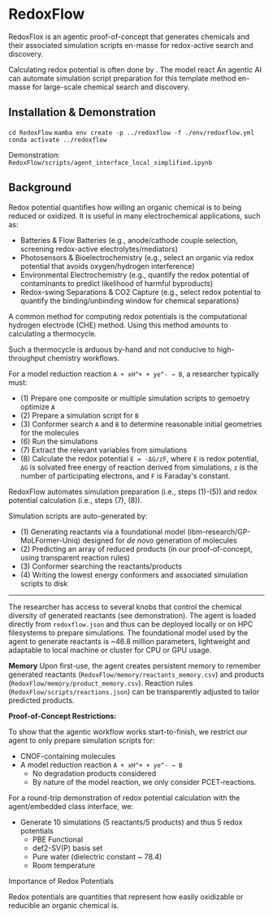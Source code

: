 # RedoxFlow
RedoxFlox is an agentic proof-of-concept that generates chemicals and their associated simulation scripts en-masse for redox-active search and discovery.

Calculating redox potential is often done by . The model react An agentic AI can automate simulation script preparation for this template method en-masse for large-scale chemical search and discovery.

**Installation & Demonstration**
---
`cd RedoxFlow`
`mamba env create -p ../redoxflow -f ./env/redoxflow.yml`
`conda activate ../redoxflow`

Demonstration:
`RedoxFlow/scripts/agent_interface_local_simplified.ipynb`

**Background**
---
Redox potential quantifies how willing an organic chemical is to being reduced or oxidized. It is useful in many electrochemical applications, such as:

* Batteries & Flow Batteries (e.g., anode/cathode couple selection, screening redox-active electrolytes/mediators)
* Photosensors & Bioelectrochemistry (e.g., select an organic via redox potential that avoids oxygen/hydrogen interference)
* Environmental Electrochemistry (e.g., quantify the redox potential of contaminants to predict likelihood of harmful byproducts)
* Redox-swing Separations & CO2 Capture (e.g., select redox potential to quantify the binding/unbinding window for chemical separations)

A common method for computing redox potentials is the computational hydrogen electrode (CHE) method. Using this method amounts to calculating a thermocycle. 

Such a thermocycle is arduous by-hand and not conducive to high-throughput chemistry workflows. 

For a model reduction reaction `A + xH^+ + ye^- → B`, a researcher typically must: 

* (1) Prepare one composite or multiple simulation scripts to gemoetry optimize  `A`
* (2) Prepare a simulation script for `B`
* (3) Conformer search `A` and `B` to determine reasonable initial geometries for the molecules
* (6) Run the simulations
* (7) Extract the relevant variables from simulations
* (8) Calculate the redox potential `E = -ΔG/zF`, where `E` is redox potential, `ΔG` is solvated free energy of reaction derived from simulations, `z` is the number of participating electrons, and `F` is Faraday's constant.

 RedoxFlow automates simulation preparation (i.e., steps (1)-(5)) and redox potential calculation (i.e., steps (7), (8)). 

Simulation scripts are auto-generated by:
* (1) Generating reactants via a foundational model (ibm-research/GP-MoLFormer-Uniq) designed for _de novo_ generation of molecules
* (2) Predicting an array of reduced products (in our proof-of-concept, using transparent reaction rules)
* (3) Conformer searching the reactants/products
* (4) Writing the lowest energy conformers and associated simulation scripts to disk
---
The researcher has access to several knobs that control the chemical diversity of generated reactants (see demonstration). The agent is loaded directly from `redoxflow.json` and thus can be deployed locally or on HPC filesystems to prepare simulations. The foundational model used by the agent to generate reactants is ~46.8 million parameters, lightweight and adaptable to local machine or cluster for CPU or GPU usage.

**Memory**
Upon first-use, the agent creates persistent memory to remember generated reactants (`RedoxFlow/memory/reactants_memory.csv`) and products (`RedoxFlow/memory/product_memory.csv`). Reaction rules (`RedoxFlow/scripts/reactions.json`) can be transparently adjusted to tailor predicted products. 

**Proof-of-Concept Restrictions:**

To show that the agentic workflow works start-to-finish, we restrict our agent to only prepare simulation scripts for:
* CNOF-containing molecules
* A model reduction reaction `A + xH^+ + ye^- → B`
    * No degradation products considered
    * By nature of the model reaction, we only consider PCET-reactions.

For a round-trip demonstration of redox potential calculation with the agent/embedded class interface, we:
* Generate 10 simulations (5 reactants/5 products) and thus 5 redox potentials
    * PBE Functional
    * def2-SV(P) basis set
    * Pure water (dielectric constant ~ 78.4)
    * Room temperature

Importance of Redox Potentials

Redox potentials are quantities that represent how easily oxidizable or reducible an organic chemical is. 
